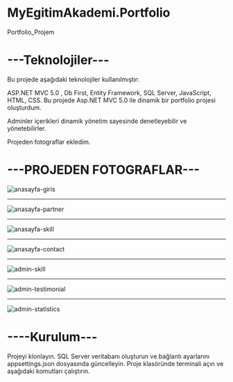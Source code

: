 # MyEgitimAkademi.Portfolio
Portfolio_Projem

# ---Teknolojiler---
Bu projede aşağıdaki teknolojiler kullanılmıştır:

 ASP.NET MVC 5.0 ,
 Db First,
 Entity Framework,
 SQL Server,
 JavaScript,
 HTML,
 CSS.
Bu projede Asp.NET MVC 5.0 ile dinamik bir portfolio projesi oluşturdum.

Adminler içerikleri dinamik yönetim sayesinde denetleyebilir ve yönetebilirler.

Projeden fotograflar ekledim.

# ---PROJEDEN FOTOGRAFLAR---

![anasayfa-giris](https://github.com/bora1990/MyEgitimAkademi.Portfolio/assets/99908441/46adbcd1-77f3-4c58-a0b5-1c030ff82f07)
***************************************

![anasayfa-partner](https://github.com/bora1990/MyEgitimAkademi.Portfolio/assets/99908441/024ec1a1-191f-4d84-8aca-f5bb815a1fc6)
***************************************

![anasayfa-skill](https://github.com/bora1990/MyEgitimAkademi.Portfolio/assets/99908441/bccca00f-b902-4624-ac02-36bee45751cd)

***************************************

![anasayfa-contact](https://github.com/bora1990/MyEgitimAkademi.Portfolio/assets/99908441/57b1fa01-169b-47db-ac18-5bcda9b1897b)
***************************************
![admin-skill](https://github.com/bora1990/MyEgitimAkademi.Portfolio/assets/99908441/a0a40e9d-ced3-4b4b-838b-b5e6c6a73beb)

***************************************

![admin-testimonial](https://github.com/bora1990/MyEgitimAkademi.Portfolio/assets/99908441/139852d5-4f94-4af4-a4da-6ca758e8c0d3)

***************************************

![admin-statistics](https://github.com/bora1990/MyEgitimAkademi.Portfolio/assets/99908441/004f185f-9642-4141-9467-2607ba4b6d3e)


# ----Kurulum---
Projeyi klonlayın.
SQL Server veritabanı oluşturun ve bağlantı ayarlarını appsettings.json dosyasında güncelleyin.
Proje klasöründe terminali açın ve aşağıdaki komutları çalıştırın.
